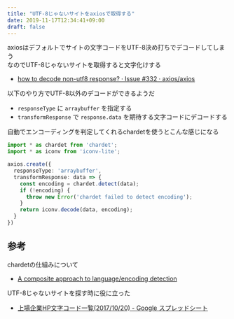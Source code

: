 ```yaml
---
title: "UTF-8じゃないサイトをaxiosで取得する"
date: 2019-11-17T12:34:41+09:00
draft: false
---
```


axiosはデフォルトでサイトの文字コードをUTF-8決め打ちでデコードしてしまう  
なのでUTF-8じゃないサイトを取得すると文字化けする

- [how to decode non-utf8 response? · Issue #332 · axios/axios](https://github.com/axios/axios/issues/332)

以下のやり方でUTF-8以外のデコードができるようだ

- `responseType` に `arraybuffer` を指定する
- `transformResponse` で `response.data` を期待する文字コードにデコードする

自動でエンコーディングを判定してくれるchardetを使うとこんな感じになる

```ts
import * as chardet from 'chardet';
import * as iconv from 'iconv-lite';

axios.create({
  responseType: 'arraybuffer',
  transformResponse: data => {
    const encoding = chardet.detect(data);
    if (!encoding) {
      throw new Error('chardet failed to detect encoding');
    }
    return iconv.decode(data, encoding);
  }
})
```


## 参考

chardetの仕組みについて

- [A composite approach to language/encoding detection](https://www-archive.mozilla.org/projects/intl/universalcharsetdetection)

UTF-8じゃないサイトを探す時に役に立った

- [上場企業HP文字コード一覧(2017/10/20) - Google スプレッドシート](https://docs.google.com/spreadsheets/d/1Z_rR1UvpQnvf75DPBLP7LByXSIavT-mBdBmFegbeB4w/edit#gid=972298121)
